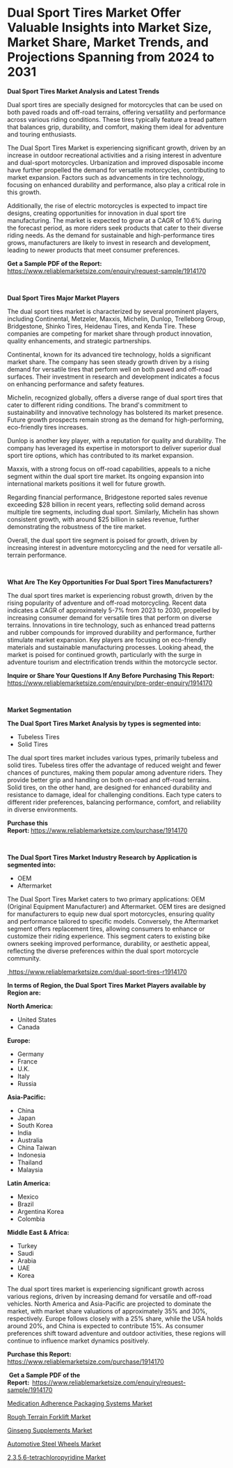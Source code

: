 <p><h1>Dual Sport Tires Market Offer Valuable Insights into Market Size, Market Share, Market Trends, and Projections Spanning from 2024 to 2031</h1></p><p><strong>Dual Sport Tires Market Analysis and Latest Trends</strong></p>
<p><p>Dual sport tires are specially designed for motorcycles that can be used on both paved roads and off-road terrains, offering versatility and performance across various riding conditions. These tires typically feature a tread pattern that balances grip, durability, and comfort, making them ideal for adventure and touring enthusiasts. </p><p>The Dual Sport Tires Market is experiencing significant growth, driven by an increase in outdoor recreational activities and a rising interest in adventure and dual-sport motorcycles. Urbanization and improved disposable income have further propelled the demand for versatile motorcycles, contributing to market expansion. Factors such as advancements in tire technology, focusing on enhanced durability and performance, also play a critical role in this growth.</p><p>Additionally, the rise of electric motorcycles is expected to impact tire designs, creating opportunities for innovation in dual sport tire manufacturing. The market is expected to grow at a CAGR of 10.6% during the forecast period, as more riders seek products that cater to their diverse riding needs. As the demand for sustainable and high-performance tires grows, manufacturers are likely to invest in research and development, leading to newer products that meet consumer preferences.</p></p>
<p><strong>Get a Sample PDF of the Report:&nbsp;</strong> <a href="https://www.reliablemarketsize.com/enquiry/request-sample/1914170?utm_campaign=1140&utm_medium=2&utm_source=Github&utm_content=ia&utm_term=02112024&utm_id=dual-sport-tires">https://www.reliablemarketsize.com/enquiry/request-sample/1914170</a></p>
<p>&nbsp;</p>
<p><strong>Dual Sport Tires Major Market Players</strong></p>
<p><p>The dual sport tires market is characterized by several prominent players, including Continental, Metzeler, Maxxis, Michelin, Dunlop, Trelleborg Group, Bridgestone, Shinko Tires, Heidenau Tires, and Kenda Tire. These companies are competing for market share through product innovation, quality enhancements, and strategic partnerships.</p><p>Continental, known for its advanced tire technology, holds a significant market share. The company has seen steady growth driven by a rising demand for versatile tires that perform well on both paved and off-road surfaces. Their investment in research and development indicates a focus on enhancing performance and safety features.</p><p>Michelin, recognized globally, offers a diverse range of dual sport tires that cater to different riding conditions. The brand's commitment to sustainability and innovative technology has bolstered its market presence. Future growth prospects remain strong as the demand for high-performing, eco-friendly tires increases.</p><p>Dunlop is another key player, with a reputation for quality and durability. The company has leveraged its expertise in motorsport to deliver superior dual sport tire options, which has contributed to its market expansion.</p><p>Maxxis, with a strong focus on off-road capabilities, appeals to a niche segment within the dual sport tire market. Its ongoing expansion into international markets positions it well for future growth.</p><p>Regarding financial performance, Bridgestone reported sales revenue exceeding $28 billion in recent years, reflecting solid demand across multiple tire segments, including dual sport. Similarly, Michelin has shown consistent growth, with around $25 billion in sales revenue, further demonstrating the robustness of the tire market.</p><p>Overall, the dual sport tire segment is poised for growth, driven by increasing interest in adventure motorcycling and the need for versatile all-terrain performance.</p></p>
<p>&nbsp;</p>
<p><strong>What Are The Key Opportunities For Dual Sport Tires Manufacturers?</strong></p>
<p><p>The dual sport tires market is experiencing robust growth, driven by the rising popularity of adventure and off-road motorcycling. Recent data indicates a CAGR of approximately 5-7% from 2023 to 2030, propelled by increasing consumer demand for versatile tires that perform on diverse terrains. Innovations in tire technology, such as enhanced tread patterns and rubber compounds for improved durability and performance, further stimulate market expansion. Key players are focusing on eco-friendly materials and sustainable manufacturing processes. Looking ahead, the market is poised for continued growth, particularly with the surge in adventure tourism and electrification trends within the motorcycle sector.</p></p>
<p><strong>Inquire or Share Your Questions If Any Before Purchasing This Report:</strong> <a href="https://www.reliablemarketsize.com/enquiry/pre-order-enquiry/1914170?utm_campaign=1140&utm_medium=2&utm_source=Github&utm_content=ia&utm_term=02112024&utm_id=dual-sport-tires">https://www.reliablemarketsize.com/enquiry/pre-order-enquiry/1914170</a></p>
<p>&nbsp;</p>
<p><strong>Market Segmentation</strong></p>
<p><strong>The Dual Sport Tires Market Analysis by types is segmented into:</strong></p>
<p><ul><li>Tubeless Tires</li><li>Solid Tires</li></ul></p>
<p><p>The dual sport tires market includes various types, primarily tubeless and solid tires. Tubeless tires offer the advantage of reduced weight and fewer chances of punctures, making them popular among adventure riders. They provide better grip and handling on both on-road and off-road terrains. Solid tires, on the other hand, are designed for enhanced durability and resistance to damage, ideal for challenging conditions. Each type caters to different rider preferences, balancing performance, comfort, and reliability in diverse environments.</p></p>
<p><strong>Purchase this Report:&nbsp;</strong><a href="https://www.reliablemarketsize.com/purchase/1914170?utm_campaign=1140&utm_medium=2&utm_source=Github&utm_content=ia&utm_term=02112024&utm_id=dual-sport-tires">https://www.reliablemarketsize.com/purchase/1914170</a></p>
<p>&nbsp;</p>
<p><strong>The Dual Sport Tires Market Industry Research by Application is segmented into:</strong></p>
<p><ul><li>OEM</li><li>Aftermarket</li></ul></p>
<p><p>The Dual Sport Tires Market caters to two primary applications: OEM (Original Equipment Manufacturer) and Aftermarket. OEM tires are designed for manufacturers to equip new dual sport motorcycles, ensuring quality and performance tailored to specific models. Conversely, the Aftermarket segment offers replacement tires, allowing consumers to enhance or customize their riding experience. This segment caters to existing bike owners seeking improved performance, durability, or aesthetic appeal, reflecting the diverse preferences within the dual sport motorcycle community.</p></p>
<p><a href="https://www.reliablemarketsize.com/dual-sport-tires-r1914170?utm_campaign=1140&utm_medium=2&utm_source=Github&utm_content=ia&utm_term=02112024&utm_id=dual-sport-tires">&nbsp;https://www.reliablemarketsize.com/dual-sport-tires-r1914170</a></p>
<p><strong>In terms of Region, the Dual Sport Tires Market Players available by Region are:</strong></p>
<p>
    <p> <strong> North America: </strong>
        <ul>
            <li>United States</li>
            <li>Canada</li>
        </ul>
        </p> 
    <p> <strong> Europe: </strong>
        <ul>
            <li>Germany</li>
            <li>France</li>
            <li>U.K.</li>
            <li>Italy</li>
            <li>Russia</li>
        </ul>
        </p> 
    <p> <strong> Asia-Pacific: </strong>
        <ul>
            <li>China</li>
            <li>Japan</li>
            <li>South Korea</li>
            <li>India</li>
            <li>Australia</li>
            <li>China Taiwan</li>
            <li>Indonesia</li>
            <li>Thailand</li>
            <li>Malaysia</li>
        </ul>
        </p> 
    <p> <strong> Latin America: </strong>
        <ul>
            <li>Mexico</li>
            <li>Brazil</li>
            <li>Argentina Korea</li>
            <li>Colombia</li>
        </ul>
        </p> 
    <p> <strong> Middle East & Africa: </strong>
        <ul>
            <li>Turkey</li>
            <li>Saudi</li>
            <li>Arabia</li>
            <li>UAE</li>
            <li>Korea</li>
        </ul>
    </p>
    </p>
<p><p>The dual sport tires market is experiencing significant growth across various regions, driven by increasing demand for versatile and off-road vehicles. North America and Asia-Pacific are projected to dominate the market, with market share valuations of approximately 35% and 30%, respectively. Europe follows closely with a 25% share, while the USA holds around 20%, and China is expected to contribute 15%. As consumer preferences shift toward adventure and outdoor activities, these regions will continue to influence market dynamics positively.</p></p>
<p><strong>Purchase this Report: </strong><a href="https://www.reliablemarketsize.com/purchase/1914170?utm_campaign=1140&utm_medium=2&utm_source=Github&utm_content=ia&utm_term=02112024&utm_id=dual-sport-tires">https://www.reliablemarketsize.com/purchase/1914170</a></p>
<p>&nbsp;<strong>Get a Sample PDF of the Report:&nbsp;&nbsp;</strong><a href="https://www.reliablemarketsize.com/enquiry/request-sample/1914170?utm_campaign=1140&utm_medium=2&utm_source=Github&utm_content=ia&utm_term=02112024&utm_id=dual-sport-tires">https://www.reliablemarketsize.com/enquiry/request-sample/1914170</a></p>
<p><strong></strong></p>
<p><p><a href="https://issuu.com/reportprime-2/docs/medication-adherence-packaging-syst_8795980d0c97ed?utm_campaign=1140&utm_medium=2&utm_source=Github&utm_content=ia&utm_term=02112024&utm_id=dual-sport-tires">Medication Adherence Packaging Systems Market</a></p><p><a href="https://github.com/deshawnj39lau/Market-Research-Report-List-1/blob/main/rough-terrain-forklift-market.md?utm_campaign=1140&utm_medium=2&utm_source=Github&utm_content=ia&utm_term=02112024&utm_id=dual-sport-tires">Rough Terrain Forklift Market</a></p><p><a href="https://issuu.com/reportprime-2/docs/ginseng-supplements-market-size-203_0aae2e75e0ca30?utm_campaign=1140&utm_medium=2&utm_source=Github&utm_content=ia&utm_term=02112024&utm_id=dual-sport-tires">Ginseng Supplements Market</a></p><p><a href="https://github.com/b9uxfeyen/Market-Research-Report-List-1/blob/main/automotive-steel-wheels-market.md?utm_campaign=1140&utm_medium=2&utm_source=Github&utm_content=ia&utm_term=02112024&utm_id=dual-sport-tires">Automotive Steel Wheels Market</a></p><p><a href="https://www.linkedin.com/pulse/global-2356-tetrachloropyridine-market-sector2024-2031-metrics-opvnc?utm_campaign=1140&utm_medium=2&utm_source=Github&utm_content=ia&utm_term=02112024&utm_id=dual-sport-tires">2,3,5,6-tetrachloropyridine Market</a></p></p>